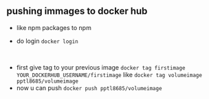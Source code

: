 ## pushing immages to docker hub

- like npm packages to npm

- do login `docker login`

<br/>

- first give tag to your previous image `docker tag firstimage YOUR_DOCKERHUB_USERNAME/firstimage` like  `docker tag volumeimage pptl8685/volumeimage` 
- now u can push `docker push pptl8685/volumeimage`